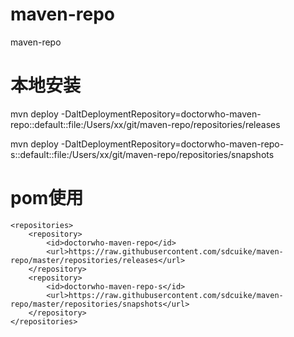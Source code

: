 # maven-repo
maven-repo

# 本地安装

mvn deploy -DaltDeploymentRepository=doctorwho-maven-repo::default::file:/Users/xx/git/maven-repo/repositories/releases

mvn deploy -DaltDeploymentRepository=doctorwho-maven-repo-s::default::file:/Users/xx/git/maven-repo/repositories/snapshots


# pom使用

    <repositories>
        <repository>
            <id>doctorwho-maven-repo</id>
            <url>https://raw.githubusercontent.com/sdcuike/maven-repo/master/repositories/releases</url>
        </repository>
        <repository>
            <id>doctorwho-maven-repo-s</id>
            <url>https://raw.githubusercontent.com/sdcuike/maven-repo/master/repositories/snapshots</url>
        </repository>
    </repositories>
 